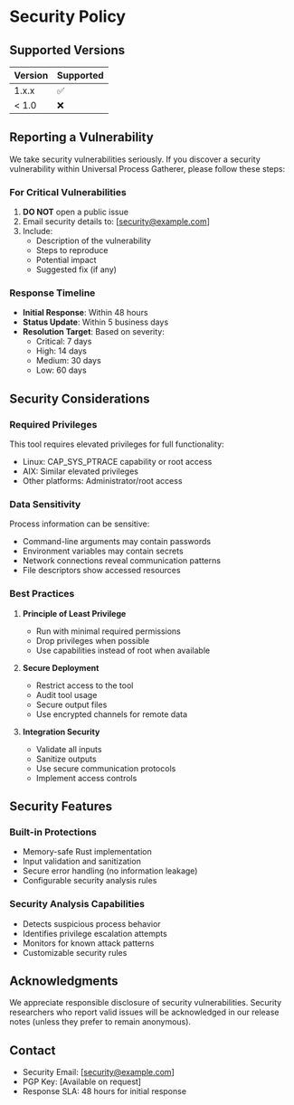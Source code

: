 # Security Policy

## Supported Versions

| Version | Supported          |
| ------- | ------------------ |
| 1.x.x   | :white_check_mark: |
| < 1.0   | :x:                |

## Reporting a Vulnerability

We take security vulnerabilities seriously. If you discover a security vulnerability within Universal Process Gatherer, please follow these steps:

### For Critical Vulnerabilities

1. **DO NOT** open a public issue
2. Email security details to: [security@example.com]
3. Include:
   - Description of the vulnerability
   - Steps to reproduce
   - Potential impact
   - Suggested fix (if any)

### Response Timeline

- **Initial Response**: Within 48 hours
- **Status Update**: Within 5 business days
- **Resolution Target**: Based on severity:
  - Critical: 7 days
  - High: 14 days
  - Medium: 30 days
  - Low: 60 days

## Security Considerations

### Required Privileges

This tool requires elevated privileges for full functionality:
- Linux: CAP_SYS_PTRACE capability or root access
- AIX: Similar elevated privileges
- Other platforms: Administrator/root access

### Data Sensitivity

Process information can be sensitive:
- Command-line arguments may contain passwords
- Environment variables may contain secrets
- Network connections reveal communication patterns
- File descriptors show accessed resources

### Best Practices

1. **Principle of Least Privilege**
   - Run with minimal required permissions
   - Drop privileges when possible
   - Use capabilities instead of root when available

2. **Secure Deployment**
   - Restrict access to the tool
   - Audit tool usage
   - Secure output files
   - Use encrypted channels for remote data

3. **Integration Security**
   - Validate all inputs
   - Sanitize outputs
   - Use secure communication protocols
   - Implement access controls

## Security Features

### Built-in Protections

- Memory-safe Rust implementation
- Input validation and sanitization
- Secure error handling (no information leakage)
- Configurable security analysis rules

### Security Analysis Capabilities

- Detects suspicious process behavior
- Identifies privilege escalation attempts
- Monitors for known attack patterns
- Customizable security rules

## Acknowledgments

We appreciate responsible disclosure of security vulnerabilities. Security researchers who report valid issues will be acknowledged in our release notes (unless they prefer to remain anonymous).

## Contact

- Security Email: [security@example.com]
- PGP Key: [Available on request]
- Response SLA: 48 hours for initial response